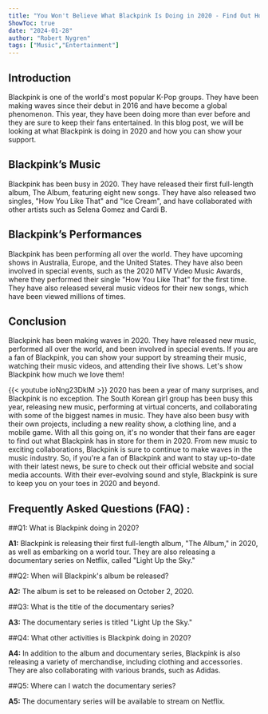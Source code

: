 ```yaml
---
title: "You Won't Believe What Blackpink Is Doing in 2020 - Find Out How You Like That!"
ShowToc: true 
date: "2024-01-28"
author: "Robert Nygren" 
tags: ["Music","Entertainment"]
---
```

## Introduction 

Blackpink is one of the world's most popular K-Pop groups. They have been making waves since their debut in 2016 and have become a global phenomenon. This year, they have been doing more than ever before and they are sure to keep their fans entertained. In this blog post, we will be looking at what Blackpink is doing in 2020 and how you can show your support. 

## Blackpink’s Music 

Blackpink has been busy in 2020. They have released their first full-length album, The Album, featuring eight new songs. They have also released two singles, "How You Like That" and "Ice Cream", and have collaborated with other artists such as Selena Gomez and Cardi B. 

## Blackpink’s Performances 

Blackpink has been performing all over the world. They have upcoming shows in Australia, Europe, and the United States. They have also been involved in special events, such as the 2020 MTV Video Music Awards, where they performed their single "How You Like That" for the first time. They have also released several music videos for their new songs, which have been viewed millions of times. 

## Conclusion 

Blackpink has been making waves in 2020. They have released new music, performed all over the world, and been involved in special events. If you are a fan of Blackpink, you can show your support by streaming their music, watching their music videos, and attending their live shows. Let's show Blackpink how much we love them!

{{< youtube ioNng23DkIM >}} 
2020 has been a year of many surprises, and Blackpink is no exception. The South Korean girl group has been busy this year, releasing new music, performing at virtual concerts, and collaborating with some of the biggest names in music. They have also been busy with their own projects, including a new reality show, a clothing line, and a mobile game. With all this going on, it's no wonder that their fans are eager to find out what Blackpink has in store for them in 2020. From new music to exciting collaborations, Blackpink is sure to continue to make waves in the music industry. So, if you're a fan of Blackpink and want to stay up-to-date with their latest news, be sure to check out their official website and social media accounts. With their ever-evolving sound and style, Blackpink is sure to keep you on your toes in 2020 and beyond.

## Frequently Asked Questions (FAQ) :
##Q1: What is Blackpink doing in 2020?

**A1:** Blackpink is releasing their first full-length album, "The Album," in 2020, as well as embarking on a world tour. They are also releasing a documentary series on Netflix, called "Light Up the Sky." 

##Q2: When will Blackpink's album be released?

**A2:** The album is set to be released on October 2, 2020. 

##Q3: What is the title of the documentary series?

**A3:** The documentary series is titled "Light Up the Sky." 

##Q4: What other activities is Blackpink doing in 2020?

**A4:** In addition to the album and documentary series, Blackpink is also releasing a variety of merchandise, including clothing and accessories. They are also collaborating with various brands, such as Adidas. 

##Q5: Where can I watch the documentary series?

**A5:** The documentary series will be available to stream on Netflix.





